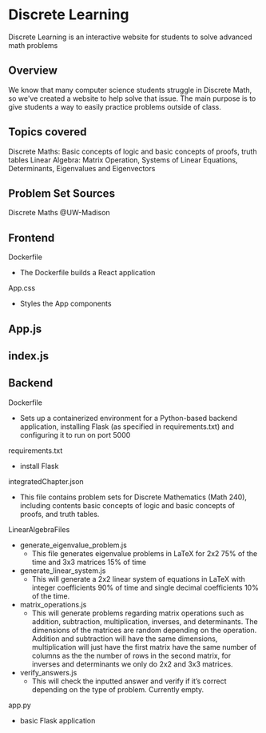 # Discrete Learning
Discrete Learning is an interactive website for students to solve advanced math problems

## Overview
We know that many computer science students struggle in Discrete Math, so we've created a website to help solve that issue. The main purpose is to give students a way to easily practice problems outside of class. 

## Topics covered
Discrete Maths: Basic concepts of logic and basic concepts of proofs, truth tables
Linear Algebra: Matrix Operation, Systems of Linear Equations, Determinants, Eigenvalues and Eigenvectors

## Problem Set Sources
Discrete Maths @UW-Madison

## Frontend
Dockerfile
- The Dockerfile builds a React application

App.css
- Styles the App components

App.js
- 

index.js
- 

## Backend
Dockerfile
- Sets up a containerized environment for a Python-based backend application, installing Flask (as specified in requirements.txt) and configuring it to run on port 5000

requirements.txt
- install Flask

integratedChapter.json
- This file contains problem sets for Discrete Mathematics (Math 240), including contents basic concepts of logic and basic concepts of proofs, and truth tables.

LinearAlgebraFiles
- generate_eigenvalue_problem.js
  - This file generates eigenvalue problems in LaTeX for 2x2 75% of the time and 3x3 matrices 15% of time
- generate_linear_system.js
  - This will generate a 2x2 linear system of equations in LaTeX with integer coefficients 90% of time and single decimal coefficients 10% of the time.
- matrix_operations.js
  - This will generate problems regarding matrix operations such as addition, subtraction, multiplication, inverses, and determinants. The dimensions of the matrices are random depending on the operation. Addition and subtraction will have the same dimensions, multiplication will just have the first matrix have the same number of columns as the the number of rows in the second matrix, for inverses and determinants we only do 2x2 and 3x3 matrices.
- verify_answers.js
  - This will check the inputted answer and verify if it’s correct depending on the type of problem. Currently empty.

app.py
- basic Flask application
